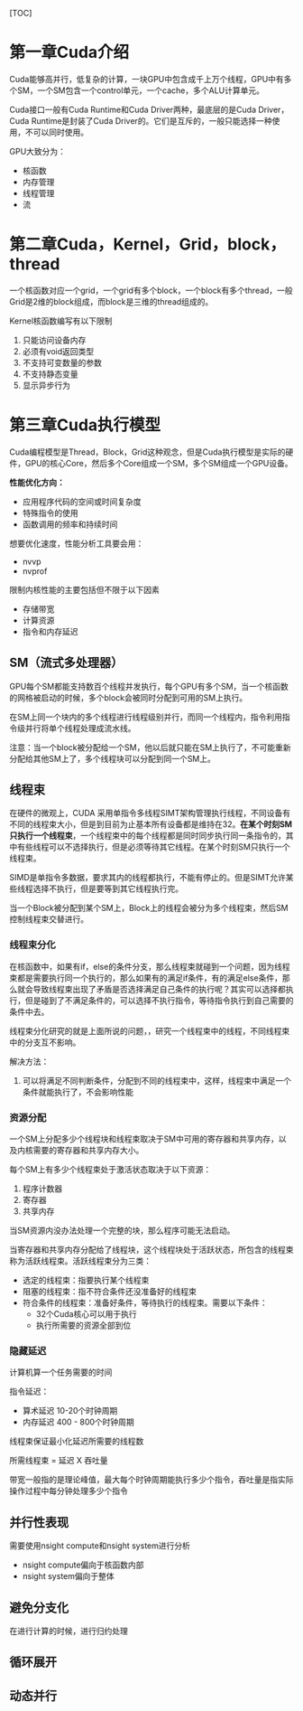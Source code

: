 [TOC]

# 第一章Cuda介绍

Cuda能够高并行，低复杂的计算，一块GPU中包含成千上万个线程，GPU中有多个SM，一个SM包含一个control单元，一个cache，多个ALU计算单元。

Cuda接口一般有Cuda Runtime和Cuda Driver两种，最底层的是Cuda Driver，Cuda Runtime是封装了Cuda Driver的。它们是互斥的，一般只能选择一种使用，不可以同时使用。

GPU大致分为：

- 核函数
- 内存管理
- 线程管理
- 流

# 第二章Cuda，Kernel，Grid，block，thread

一个核函数对应一个grid，一个grid有多个block，一个block有多个thread，一般Grid是2维的block组成，而block是三维的thread组成的。

Kernel核函数编写有以下限制

1. 只能访问设备内存
2. 必须有void返回类型
3. 不支持可变数量的参数
4. 不支持静态变量
5. 显示异步行为

# 第三章Cuda执行模型

Cuda编程模型是Thread，Block，Grid这种观念，但是Cuda执行模型是实际的硬件，GPU的核心Core，然后多个Core组成一个SM，多个SM组成一个GPU设备。

**性能优化方向：**

- 应用程序代码的空间或时间复杂度
- 特殊指令的使用
- 函数调用的频率和持续时间

想要优化速度，性能分析工具要会用：

- nvvp
- nvprof

限制内核性能的主要包括但不限于以下因素

- 存储带宽
- 计算资源
- 指令和内存延迟

## SM（流式多处理器）

GPU每个SM都能支持数百个线程并发执行，每个GPU有多个SM，当一个核函数的网格被启动的时候，多个block会被同时分配到可用的SM上执行。

在SM上同一个块内的多个线程进行线程级别并行，而同一个线程内，指令利用指令级并行将单个线程处理成流水线。

注意：当一个block被分配给一个SM，他以后就只能在SM上执行了，不可能重新分配给其他SM上了，多个线程块可以分配到同一个SM上。

## 线程束

在硬件的微观上，CUDA 采用单指令多线程SIMT架构管理执行线程，不同设备有不同的线程束大小，但是到目前为止基本所有设备都是维持在32。**在某个时刻SM只执行一个线程束**，一个线程束中的每个线程都是同时同步执行同一条指令的，其中有些线程可以不选择执行，但是必须等待其它线程。在某个时刻SM只执行一个线程束。

SIMD是单指令多数据，要求其内的线程都执行，不能有停止的。但是SIMT允许某些线程选择不执行，但是要等到其它线程执行完。

当一个Block被分配到某个SM上，Block上的线程会被分为多个线程束，然后SM控制线程束交替进行。

### 线程束分化

在核函数中，如果有if，else的条件分支，那么线程束就碰到一个问题，因为线程束都是需要执行同一个执行的，那么如果有的满足if条件，有的满足else条件，那么就会导致线程束出现了矛盾是否选择满足自己条件的执行呢？其实可以选择都执行，但是碰到了不满足条件的，可以选择不执行指令，等待指令执行到自己需要的条件中去。

线程束分化研究的就是上面所说的问题，，研究一个线程束中的线程，不同线程束中的分支互不影响。

解决方法：

1. 可以将满足不同判断条件，分配到不同的线程束中，这样，线程束中满足一个条件就能执行了，不会影响性能

### 资源分配

一个SM上分配多少个线程块和线程束取决于SM中可用的寄存器和共享内存，以及内核需要的寄存器和共享内存大小。

每个SM上有多少个线程束处于激活状态取决于以下资源：

1. 程序计数器
2. 寄存器
3. 共享内存

当SM资源内没办法处理一个完整的块，那么程序可能无法启动。

当寄存器和共享内存分配给了线程块，这个线程块处于活跃状态，所包含的线程束称为活跃线程束。活跃线程束分为三类：

- 选定的线程束：指要执行某个线程束
- 阻塞的线程束：指不符合条件还没准备好的线程束
- 符合条件的线程束：准备好条件，等待执行的线程束。需要以下条件：
  - 32个Cuda核心可以用于执行
  - 执行所需要的资源全部到位

### 隐藏延迟

计算机算一个任务需要的时间

指令延迟：

- 算术延迟 10-20个时钟周期
- 内存延迟 400 - 800个时钟周期

线程束保证最小化延迟所需要的线程数

所需线程束 = 延迟 X 吞吐量

带宽一般指的是理论峰值，最大每个时钟周期能执行多少个指令，吞吐量是指实际操作过程中每分钟处理多少个指令
## 并行性表现

需要使用nsight compute和nsight system进行分析

- nsight compute偏向于核函数内部
- nsight system偏向于整体

## 避免分支化

在进行计算的时候，进行归约处理

## 循环展开
## 动态并行



